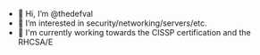 - 👋 Hi, I’m @thedefval
- 👀 I’m interested in security/networking/servers/etc.
- 🌱 I'm currently working towards the CISSP certification and the RHCSA/E

<!---
thedefval/thedefval is a ✨ special ✨ repository because its `README.md` (this file) appears on your GitHub profile.
You can click the Preview link to take a look at your changes.
--->
